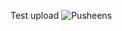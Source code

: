 Test upload
![Pusheens](https://cdn.shopify.com/s/files/1/2012/3849/products/4058938_2048x.jpg?v=1505815590)
